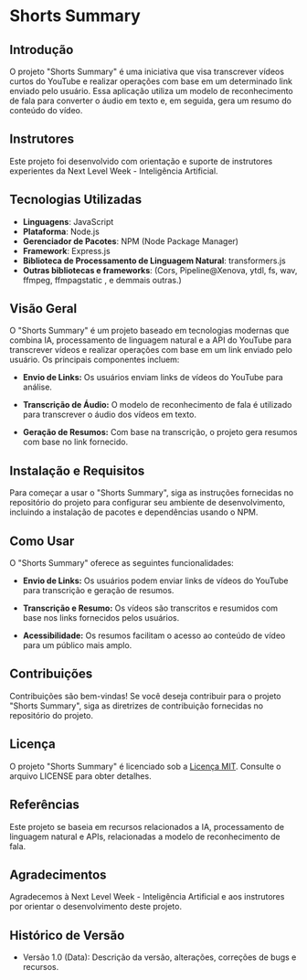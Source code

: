 # Shorts Summary

## Introdução

O projeto "Shorts Summary" é uma iniciativa que visa transcrever vídeos curtos do YouTube e realizar operações com base em um determinado link enviado pelo usuário. Essa aplicação utiliza um modelo de reconhecimento de fala para converter o áudio em texto e, em seguida, gera um resumo do conteúdo do vídeo.

## Instrutores

Este projeto foi desenvolvido com orientação e suporte de instrutores experientes da Next Level Week - Inteligência Artificial.

## Tecnologias Utilizadas

- **Linguagens**: JavaScript
- **Plataforma**: Node.js
- **Gerenciador de Pacotes**: NPM (Node Package Manager)
- **Framework**: Express.js
- **Biblioteca de Processamento de Linguagem Natural**: transformers.js
- **Outras bibliotecas e frameworks**: (Cors, Pipeline@Xenova, ytdl, fs, wav, ffmpeg, ffmpagstatic , e demmais outras.)

## Visão Geral

O "Shorts Summary" é um projeto baseado em tecnologias modernas que combina IA, processamento de linguagem natural e a API do YouTube para transcrever vídeos e realizar operações com base em um link enviado pelo usuário. Os principais componentes incluem:

- **Envio de Links:** Os usuários enviam links de vídeos do YouTube para análise.

- **Transcrição de Áudio:** O modelo de reconhecimento de fala é utilizado para transcrever o áudio dos vídeos em texto.

- **Geração de Resumos:** Com base na transcrição, o projeto gera resumos com base no link fornecido.

## Instalação e Requisitos

Para começar a usar o "Shorts Summary", siga as instruções fornecidas no repositório do projeto para configurar seu ambiente de desenvolvimento, incluindo a instalação de pacotes e dependências usando o NPM.

## Como Usar

O "Shorts Summary" oferece as seguintes funcionalidades:

- **Envio de Links:** Os usuários podem enviar links de vídeos do YouTube para transcrição e geração de resumos.

- **Transcrição e Resumo:** Os vídeos são transcritos e resumidos com base nos links fornecidos pelos usuários.

- **Acessibilidade:** Os resumos facilitam o acesso ao conteúdo de vídeo para um público mais amplo.

## Contribuições

Contribuições são bem-vindas! Se você deseja contribuir para o projeto "Shorts Summary", siga as diretrizes de contribuição fornecidas no repositório do projeto.

## Licença

O projeto "Shorts Summary" é licenciado sob a [Licença MIT](LICENSE). Consulte o arquivo LICENSE para obter detalhes.

## Referências

Este projeto se baseia em recursos relacionados a IA, processamento de linguagem natural e APIs, relacionadas a modelo de reconhecimento de fala.

## Agradecimentos

Agradecemos à Next Level Week - Inteligência Artificial e aos instrutores por orientar o desenvolvimento deste projeto.

## Histórico de Versão

- Versão 1.0 (Data): Descrição da versão, alterações, correções de bugs e recursos.
